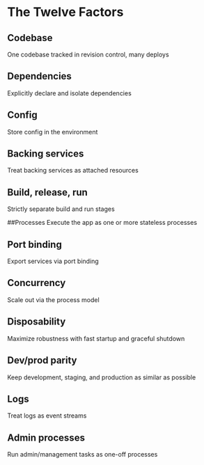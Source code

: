 # The Twelve Factors

## Codebase

One codebase tracked in revision control, many deploys

## Dependencies

Explicitly declare and isolate dependencies

## Config

Store config in the environment

## Backing services

Treat backing services as attached resources

## Build, release, run

Strictly separate build and run stages

##Processes Execute the app as one or more stateless processes

## Port binding

Export services via port binding

## Concurrency

Scale out via the process model

## Disposability

Maximize robustness with fast startup and graceful shutdown

## Dev/prod parity

Keep development, staging, and production as similar as possible

## Logs

Treat logs as event streams

## Admin processes

Run admin/management tasks as one-off processes
